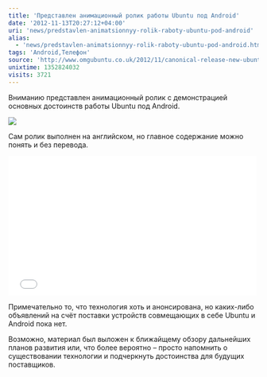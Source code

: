 ```yaml
---
title: 'Представлен анимационный ролик работы Ubuntu под Android'
date: '2012-11-13T20:27:12+04:00'
uri: 'news/predstavlen-animatsionnyy-rolik-raboty-ubuntu-pod-android'
alias: 
  - 'news/predstavlen-animatsionnyy-rolik-raboty-ubuntu-pod-android.html'
tags: 'Android,Телефон'
source: 'http://www.omgubuntu.co.uk/2012/11/canonical-release-new-ubuntu-for-android-commercial'
unixtime: 1352824032
visits: 3721
---
```

Вниманию представлен анимационный ролик с демонстрацией основных достоинств работы Ubuntu под Android.

[![](img/2012/11/13/20-00/ubuntu-android-8182482739-o.jpg)](img/2012/11/13/20-00/ubuntu-android-8182482739-o.jpg)

Сам ролик выполнен на английском, но главное содержание можно понять и без перевода.

<iframe width="500" height="281" src="//www.youtube.com/embed/iv1Z7bf4jXY" frameborder="0" allowfullscreen=""></iframe>

Примечательно то, что технология хоть и анонсирована, но каких-либо объявлений на счёт поставки устройств совмещающих в себе Ubuntu и Android пока нет.

Возможно, материал был выложен к ближайщему обзору дальнейших планов развития или, что более вероятно – просто напомнить о существовании технологии и подчеркнуть достоинства для будущих поставщиков.
